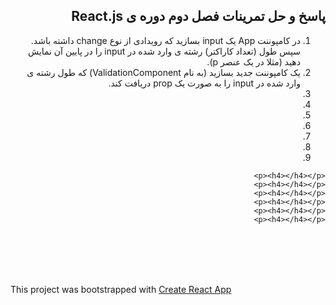 <div dir="rtl">  
    <p><h2>پاسخ و حل تمرینات فصل دوم دوره ی React.js</h2></p>  
    <ol>
    <li>در کامپوننت App یک input بسازید که رویدادی از نوع change داشته باشد. سپس طول (تعداد کاراکتر) رشته ی وارد شده در input را در پایین آن نمایش دهید (مثلا در یک عنصر p).</li>
    <li>یک کامپوننت جدید بسازید (به نام ValidationComponent) که طول رشته ی وارد شده در input را به صورت یک prop دریافت کند.</li>
    <li></li>
    <li></li>
    <li></li>
    <li></li>
    <li></li>
    <li></li>
    <li></li>
    </ol>
    
    <p><h4></h4></p>
    <p><h4></h4></p>
    <p><h4></h4></p>
    <p><h4></h4></p>
    <p><h4></h4></p>
    <p><h4></h4></p>
</div>  
<br /><br /><br /><br />  
  
<p>This project was bootstrapped with <a href="https://github.com/facebookincubator/create-react-app">Create React App</a></p>
